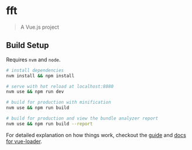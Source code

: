 # fft

> A Vue.js project

## Build Setup

Requires `nvm` and `node`.

``` bash
# install dependencies
nvm install && npm install

# serve with hot reload at localhost:8080
nvm use && npm run dev

# build for production with minification
nvm use && npm run build

# build for production and view the bundle analyzer report
nvm use && npm run build --report
```

For detailed explanation on how things work, checkout the [guide](http://vuejs-templates.github.io/webpack/) and [docs for vue-loader](http://vuejs.github.io/vue-loader).
